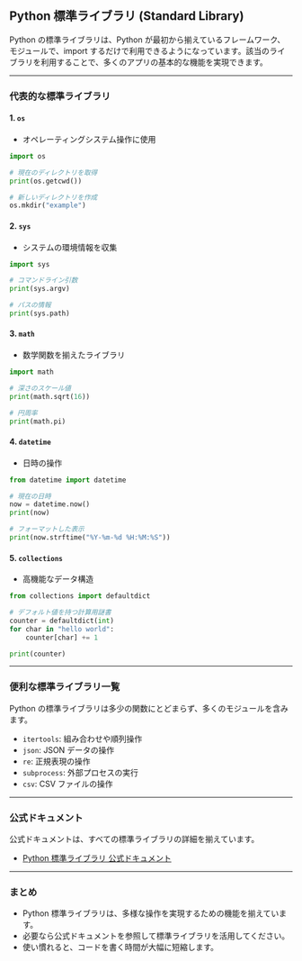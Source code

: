 ## Python 標準ライブラリ (Standard Library)

Python の標準ライブラリは、Python が最初から揃えているフレームワーク、モジュールで、import するだけで利用できるようになっています。該当のライブラリを利用することで、多くのアプリの基本的な機能を実現できます。

---

### 代表的な標準ライブラリ

#### 1. `os`
- オペレーティングシステム操作に使用

```python
import os

# 現在のディレクトリを取得
print(os.getcwd())

# 新しいディレクトリを作成
os.mkdir("example")
```

#### 2. `sys`
- システムの環境情報を収集

```python
import sys

# コマンドライン引数
print(sys.argv)

# パスの情報
print(sys.path)
```

#### 3. `math`
- 数学関数を揃えたライブラリ

```python
import math

# 深さのスケール値
print(math.sqrt(16))

# 円周率
print(math.pi)
```

#### 4. `datetime`
- 日時の操作

```python
from datetime import datetime

# 現在の日時
now = datetime.now()
print(now)

# フォーマットした表示
print(now.strftime("%Y-%m-%d %H:%M:%S"))
```

#### 5. `collections`
- 高機能なデータ構造

```python
from collections import defaultdict

# デフォルト値を持つ計算用謎書
counter = defaultdict(int)
for char in "hello world":
    counter[char] += 1

print(counter)
```

---

### 便利な標準ライブラリ一覧

Python の標準ライブラリは多少の関数にとどまらず、多くのモジュールを含みます。

- `itertools`: 組み合わせや順列操作
- `json`: JSON データの操作
- `re`: 正規表現の操作
- `subprocess`: 外部プロセスの実行
- `csv`: CSV ファイルの操作

---

### 公式ドキュメント

公式ドキュメントは、すべての標準ライブラリの詳細を揃えています。

- [Python 標準ライブラリ 公式ドキュメント](https://docs.python.org/ja/3/library/index.html)

---

### まとめ

- Python 標準ライブラリは、多様な操作を実現するための機能を揃えています。
- 必要なら公式ドキュメントを参照して標準ライブラリを活用してください。
- 使い慣れると、コードを書く時間が大幅に短縮します。
